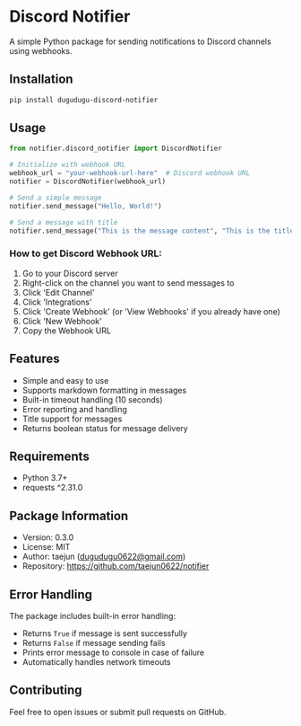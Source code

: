 # Discord Notifier

A simple Python package for sending notifications to Discord channels using webhooks.

## Installation

```bash
pip install dugudugu-discord-notifier
```

## Usage

```python
from notifier.discord_notifier import DiscordNotifier

# Initialize with webhook URL
webhook_url = "your-webhook-url-here"  # Discord webhook URL
notifier = DiscordNotifier(webhook_url)

# Send a simple message
notifier.send_message("Hello, World!")

# Send a message with title
notifier.send_message("This is the message content", "This is the title")
```

### How to get Discord Webhook URL:
1. Go to your Discord server
2. Right-click on the channel you want to send messages to
3. Click 'Edit Channel'
4. Click 'Integrations'
5. Click 'Create Webhook' (or 'View Webhooks' if you already have one)
6. Click 'New Webhook'
7. Copy the Webhook URL

## Features

- Simple and easy to use
- Supports markdown formatting in messages
- Built-in timeout handling (10 seconds)
- Error reporting and handling
- Title support for messages
- Returns boolean status for message delivery

## Requirements

- Python 3.7+
- requests ^2.31.0

## Package Information

- Version: 0.3.0
- License: MIT
- Author: taejun (dugudugu0622@gmail.com)
- Repository: https://github.com/taejun0622/notifier

## Error Handling

The package includes built-in error handling:
- Returns `True` if message is sent successfully
- Returns `False` if message sending fails
- Prints error message to console in case of failure
- Automatically handles network timeouts

## Contributing

Feel free to open issues or submit pull requests on GitHub.
